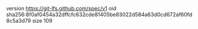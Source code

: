 version https://git-lfs.github.com/spec/v1
oid sha256:8f0af0454a32dffcfc632cde81405be83022d584a63d0cd672af60fd8c5a3d79
size 109
